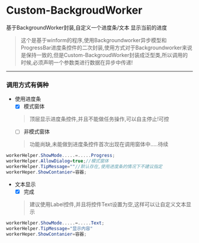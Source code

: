 # Custom-BackgroudWorker
基于BackgroundWorker封装,自定义一个进度条/文本 显示当前的进度

>这个是基于winform的程序,使用Backgroundworker异步模型和ProgressBar进度条控件的二次封装,使用方式对于Backgroundworker来说是保持一致的,但是Custom-BackgroudWorker封装成泛型类,所以调用的时候,必须声明一个参数类进行数据在异步中传递!
>

---

### 调用方式有俩种

* 使用进度条
	- [X] 模式窗体
	>顶层显示进度条控件,并且不能做任务操作,可以自主停止!可控
	- [ ] 非模式窗体
	>功能尚缺,未能做到进度条控件首次出现在调用窗体中.....待续
```C#
workerHelper.ShowMode.....=.....Progress;
workerHelper.AllowDialog=true;//模式窗体
workerHelper.TipMessage=""//默认存在,使用进度条的情况下不建议指定
workerHeper.ShowContanier=容器;
```
* 文本显示
	- [X] 完成
	>建议使用Label控件,并且将控件Text设置为空,这样可以让自定义文本显示
	>
```C#
workerHelper.ShowMode.....=.....Text;
workerHelper.TipMessage="显示内容"
workerHeper.ShowContanier=容器;
```

